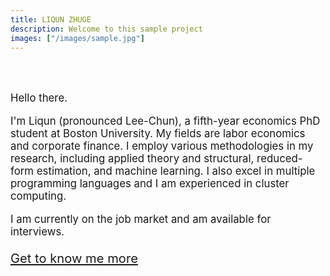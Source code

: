 ```yaml
---
title: LIQUN ZHUGE
description: Welcome to this sample project
images: ["/images/sample.jpg"]
---
```


<div style="line-height:250%;">
    <br>
</div>

<big>Hello there. 

I'm Liqun (pronounced Lee-Chun), a fifth-year economics PhD student at Boston University. My fields are labor economics and corporate finance. I employ various methodologies in my research, including applied theory and structural, reduced-form estimation, and machine learning. I also excel in multiple programming languages and I am experienced in cluster computing. 

I am currently on the job market and am available for interviews.<big>

[Get to know me more](/about "Get to know me more")

<!--

<center><img src="/profile.png" style="width:100%;">

<div style="line-height:200%;">
    <br>
</div>

-->
